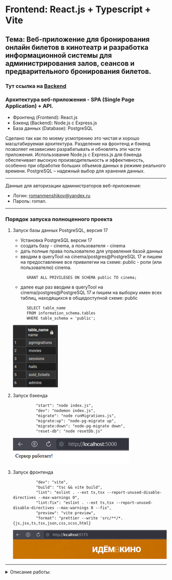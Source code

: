 # Frontend: React.js + Typescript + Vite

## Тема: Веб-приложение для бронирования онлайн билетов в кинотеатр и разработка информационной системы для администрирования залов, сеансов и предварительного бронирования билетов.

### Тут ссылка на [Backend](https://github.com/RomanMenshikov92/diploma-backend-express)

### Архитектура веб-приложения - SPA (Single Page Application) + API.

- Фронтенд (Frontend): React.js
- Бэкенд (Backend): Node.js с Express.js
- База данных (Database): PostgreSQL

Сделано так как по моему усмотрению это чистая и хорошо масштабируемая архитектура. Разделение на фронтенд и бэкенд
позволяет независимо разрабатывать и обновлять эти части приложения. Использование Node.js с Express.js для бэкенда
обеспечивает высокую производительность и эффективность, особенно при обработке больших объемов данных в режиме
реального времени. PostgreSQL – надежный выбор для хранения данных.

---

Данные для авторизации администраторов веб-приложения:

- Логин: romanmenshikov@yandex.ru
- Пароль: roman.

---

### Порядок запуска полноценного проекта

1. Запуск базы данных PostgreSQL, версия 17

   - Установка PostgreSQL версии 17
   - создать базу - cinema, а пользователя - cinema
   - дать полные права пользователю для управления базой данных
   - вводим в queryTool на cinema/postgres@PostgreSQL 17 и пишем на предоставление все привилегии на схеме: public - роли (или пользователю) cinema.

   ```
         GRANT ALL PRIVILEGES ON SCHEMA public TO cinema;
   ```

   - далее еще раз вводим в queryTool на cinema/postgres@PostgreSQL 17 и пишем на выборку имен всех таблиц, находящихся в общедоступной схеме: public

   ```
         SELECT table_name
         FROM information_schema.tables
         WHERE table_schema = 'public';
   ```

   ![Вывод таблиц в схеме public](./docs/image1.png)

1. Запуск бэкенда

   ```
             "start": "node index.js",
             "dev": "nodemon index.js",
             "migrate": "node runMigrations.js",
             "migrate:up": "node-pg-migrate up",
             "migrate:down": "node-pg-migrate down",
             "reset-db": "node resetDb.js"
   ```

   ![Вывод таблиц в схеме public](./docs/image2.png)

2. Запуск фронтенда

   ```
             "dev": "vite",
             "build": "tsc && vite build",
             "lint": "eslint . --ext ts,tsx --report-unused-disable-directives --max-warnings 0",
             "lint:fix": "eslint . --ext ts,tsx --report-unused-disable-directives --max-warnings 0 --fix",
             "preview": "vite preview",
             "format": "prettier --write 'src/**/*.{js,jsx,ts,tsx,json,css,scss,html}
   ```

   ![Вывод таблиц в схеме public](./docs/image3.png)

---

<details>
<summary>Описание работы:</summary>

### Дипломный проект по профессии «Веб-разработчик»

Дипломный проект представляет собой создание сайта для бронирования онлайн билетов в кинотеатр и разработка
информационной системы для администрирования залов, сеансов и предварительного бронирования билетов.

### Студенту даются компоненты системы

- [Вёрстка](./sources/layouts.zip).

## Задачи

- Разработать сайт бронирования билетов онлайн.
- Разработать административную часть сайта.

## Сущности

1. **Кинозал**. Помещение, в котором демонстрируются фильмы. Режим работы определяется расписанием на день. Зал —
   прямоугольное помещение, состоит из N х M различных зрительских мест.
2. **Зрительское место**. Место в кинозале. Есть два вида: VIP и обычное.
3. **Фильм**. Информация о фильме заполняется администратором. Фильм связан с сеансом в кинозале.
4. **Сеанс**. Временной промежуток, во время которого в кинозале будет показываться фильм. На сеанс могут быть
   забронированы билеты.
5. **Билет**. QR-код c уникальным кодом бронирования, в котором обязательно указаны место, ряд, сеанс. Билет
   действителен строго на свой сеанс. Для генерации QR-кода можно использовать
   [сервис](http://phpqrcode.sourceforge.net/).

## Роли пользователей системы

- Администратор — авторизованный пользователь.
- Гость — неавторизованный посетитель сайта.

### Возможности администратора

- Создание или редактирование залов.
- Создание или редактирование списка фильмов.
- Настройка цен.
- Создание или редактирование расписания сеансов фильмов.

### Возможности гостя

- Просмотр расписания.
- Просмотр списка фильмов.
- Выбор места в кинозале.
- Бронирование билета на конкретную дату.

## Важные моменты

- Должна присутствовать валидация входных данных на стороне сервера.
- Пароль должен храниться в захешированном виде и при аутентификации должна быть проверка хеша пользователя.

## Этапы разработки

1. Продумайте архитектуру будущего веб-приложения. Выберите вариант реализации: SPA+API, Laravel App или Base PHP. Вы
   можете базироваться на основе фреймворков (Laravel, Yii2), использовать свободные библиотеки для сборки собственного
   приложения либо написать всё самостоятельно.
2. Проанализируйте задание, составьте план. Когда определитесь, что и как хотите делать, вы можете обсудить план с
   дипломным руководителем.
3. Разработайте административную и пользовательскую часть веб-приложения.

### Что в итоге должно получиться

В результате работы должен получиться git-репозиторий, содержащий в себе необходимые файлы проекта и файл ReadMe. В нём
должна быть инструкция, как запустить ваш проект, технические особенности: версия php, процедура миграции базы данных и
другое.

### Частые вопросы

> Что значит кнопка «Открыть продажу билетов»?

По умолчанию зал создаётся неактивным. После нажатия на эту кнопку зал становится доступным гостям. Надпись на кнопке
меянется на «Приостановить продажу билетов».

> Должна ли быть регистрация из административной части сайта?

Регистрация из административной части сайта не является обязательной. Вы можете добавить эту функциональность по своему
усмотрению или можете заносить в базу данных пользователей вручную при помощи миграций.

> Где брать модальные окна?

Файлы с припиской `_popup` — те самые модальные окна в папке «Вёрстка».

## Как задавать вопросы руководителю по дипломной работе

1. Если у вас возник вопрос, попробуйте сначала самостоятельно найти ответ в интернете. Навык поиска информации
   пригодится вам в любой профессиональной деятельности. Если ответ не нашёлся, можно уточнить у руководителя по
   дипломной работе.
2. Если у вас набирается несколько вопросов, присылайте их в виде нумерованного списка. Так дипломному руководителю
   будет проще отвечать на каждый из них.
3. Для лучшего понимания контекста прикрепите к вопросу скриншоты и стрелкой укажите, что именно вызывает вопрос.
   Программу для создания скриншотов можно скачать [по ссылке](https://app.prntscr.com/ru/).
4. По возможности задавайте вопросы в комментариях к коду.
5. Формулируйте свои вопросы чётко, дополняя их деталями. На сообщения «Ничего не работает», «Всё сломалось» дипломный
   руководитель не сможет дать комментарии без дополнительных уточнений. Это затянет процесс получения ответа.
6. Постарайтесь набраться терпения в ожидании ответа на свои вопросы. Дипломные руководители Нетологии – практикующие
   разработчики, поэтому они не всегда могут отвечать моментально. Зато их практика даёт возможность делиться с вами не
   только теорией, но и ценным прикладным опытом.

Рекомендации по работе над дипломом:

1. Не откладывайте надолго начало работы над дипломом. В таком случае у вас останется больше времени на получение
   рекомендаций от руководителя и доработку диплома.
2. Разбейте работу над дипломом на части и выполняйте их поочерёдно. Вы будете успевать учитывать комментарии от
руководителя и не терять мотивацию на полпути.
</details>
